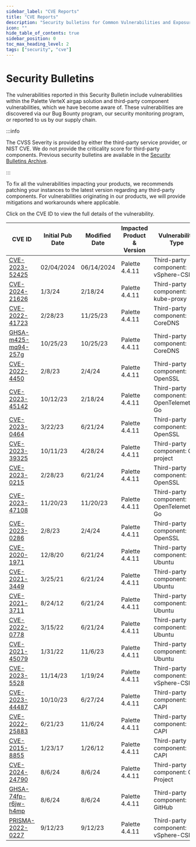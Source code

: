 ```yaml
---
sidebar_label: "CVE Reports"
title: "CVE Reports"
description: "Security bulletins for Common Vulnerabilities and Exposures (CVEs) related to Palette and Palette VerteX"
icon: ""
hide_table_of_contents: true
sidebar_position: 0
toc_max_heading_level: 2
tags: ["security", "cve"]
---
```


# Security Bulletins

The vulnerabilities reported in this Security Bulletin include vulnerabilities within the Palette VerteX airgap solution
and third-party component vulnerabilities, which we have become aware of. These vulnerabilities are discovered via our
Bug Bounty program, our security monitoring program, or reported to us by our supply chain.

:::info

The CVSS Severity is provided by either the third-party service provider, or NIST CVE. We do not provide the criticality
score for third-party components. Previous security bulletins are available in the
[Security Bulletins Archive](../../unlisted/cve-reports.md).

:::

To fix all the vulnerabilities impacting your products, we recommends patching your instances to the latest version
regarding any third-party components. For vulnerabilities originating in our products, we will provide mitigations and
workarounds where applicable.

Click on the CVE ID to view the full details of the vulnerability.

| CVE ID                                          | Initial Pub Date | Modified Date | Impacted Product & Version | Vulnerability Type                      | CVSS Severity                                            | Status        |
| ----------------------------------------------- | ---------------- | ------------- | -------------------------- | --------------------------------------- | -------------------------------------------------------- | ------------- |
| [CVE-2023-52425](./cve-2023-52425.md)           | 02/04/2024       | 06/14/2024    | Palette 4.4.11             | Third-party component: vSphere-CSI      | [7.5](https://nvd.nist.gov/vuln/detail/CVE-2023-52425)   | :mag: Ongoing |
| [CVE-2024-21626](./cve-2024-21626.md)           | 1/3/24           | 2/18/24       | Palette 4.4.11             | Third-party component: kube-proxy       | [8.6](https://nvd.nist.gov/vuln/detail/CVE-2024-21626)   | :mag: Ongoing |
| [CVE-2022-41723](./cve-2022-41723.md)           | 2/28/23          | 11/25/23      | Palette 4.4.11             | Third-party component: CoreDNS          | [7.5](https://nvd.nist.gov/vuln/detail/CVE-2022-41723)   | :mag: Ongoing |
| [GHSA-m425-mq94-257g](./ghsa-m425-mq94-257g.md) | 10/25/23         | 10/25/23      | Palette 4.4.11             | Third-party component: CoreDNS          | [7.5](https://github.com/advisories/GHSA-m425-mq94-257g) | :mag: Ongoing |
| [CVE-2022-4450](./cve-2022-4450.md)             | 2/8/23           | 2/4/24        | Palette 4.4.11             | Third-party component: OpenSSL          | [7.5](https://nvd.nist.gov/vuln/detail/CVE-2022-4450)    | :mag: Ongoing |
| [CVE-2023-45142](./cve-2023-45142.md)           | 10/12/23         | 2/18/24       | Palette 4.4.11             | Third-party component: OpenTelemetry-Go | [7.5](https://nvd.nist.gov/vuln/detail/CVE-2023-45142)   | :mag: Ongoing |
| [CVE-2023-0464](./cve-2023-0464.md)             | 3/22/23          | 6/21/24       | Palette 4.4.11             | Third-party component: OpenSSL          | [7.5](https://nvd.nist.gov/vuln/detail/CVE-2023-0464)    | :mag: Ongoing |
| [CVE-2023-39325](./cve-2023-39325.md)           | 10/11/23         | 4/28/24       | Palette 4.4.11             | Third-party component: Go project       | [7.5](https://nvd.nist.gov/vuln/detail/CVE-2023-39325)   | :mag: Ongoing |
| [CVE-2023-0215](./cve-2023-0215.md)             | 2/28/23          | 6/21/24       | Palette 4.4.11             | Third-party component: OpenSSL          | [7.5](https://nvd.nist.gov/vuln/detail/CVE-2023-0215)    | :mag: Ongoing |
| [CVE-2023-47108](./cve-2023-47108.md)           | 11/20/23         | 11/20/23      | Palette 4.4.11             | Third-party component: OpenTelemetry-Go | [7.5](https://nvd.nist.gov/vuln/detail/CVE-2023-47108)   | :mag: Ongoing |
| [CVE-2023-0286](./cve-2023-0286.md)             | 2/8/23           | 2/4/24        | Palette 4.4.11             | Third-party component: OpenSSL          | [7.4](https://nvd.nist.gov/vuln/detail/CVE-2023-0286)    | :mag: Ongoing |
| [CVE-2020-1971](./cve-2020-1971.md)             | 12/8/20          | 6/21/24       | Palette 4.4.11             | Third-party component: Ubuntu           | [5.9](https://nvd.nist.gov/vuln/detail/CVE-2020-1971)    | :mag: Ongoing |
| [CVE-2021-3449](./cve-2021-3449.md)             | 3/25/21          | 6/21/24       | Palette 4.4.11             | Third-party component: Ubuntu           | [5.9](https://nvd.nist.gov/vuln/detail/CVE-2021-3449)    | :mag: Ongoing |
| [CVE-2021-3711](./cve-2021-3711.md)             | 8/24/12          | 6/21/24       | Palette 4.4.11             | Third-party component: Ubuntu           | [9.8](https://nvd.nist.gov/vuln/detail/CVE-2021-3711)    | :mag: Ongoing |
| [CVE-2022-0778](./cve-2022-0778.md)             | 3/15/22          | 6/21/24       | Palette 4.4.11             | Third-party component: Ubuntu           | [7.5](https://nvd.nist.gov/vuln/detail/CVE-2022-0778)    | :mag: Ongoing |
| [CVE-2021-45079](./cve-2021-45079.md)           | 1/31/22          | 11/6/23       | Palette 4.4.11             | Third-party component: Ubuntu           | [9.1](https://nvd.nist.gov/vuln/detail/CVE-2021-45079)   | :mag: Ongoing |
| [CVE-2023-5528](./cve-2023-5528.md)             | 11/14/23         | 1/19/24       | Palette 4.4.11             | Third-party component: vSphere-CSI      | [8.8](https://nvd.nist.gov/vuln/detail/CVE-2023-5528)    | :mag: Ongoing |
| [CVE-2023-44487](./cve-2023-44487.md)           | 10/10/23         | 6/27/24       | Palette 4.4.11             | Third-party component: CAPI             | [7.5](https://nvd.nist.gov/vuln/detail/CVE-2023-44487)   | :mag: Ongoing |
| [CVE-2022-25883](./cve-2022-25883.md)           | 6/21/23          | 11/6/24       | Palette 4.4.11             | Third-party component: CAPI             | [7.5](https://nvd.nist.gov/vuln/detail/CVE-2022-25883)   | :mag: Ongoing |
| [CVE-2015-8855](./cve-2015-8855.md)             | 1/23/17          | 1/26/12       | Palette 4.4.11             | Third-party component: CAPI             | [7.5](https://nvd.nist.gov/vuln/detail/CVE-2015-8855)    | :mag: Ongoing |
| [CVE-2024-24790](./cve-2024-24790.md)           | 8/6/24           | 8/6/24        | Palette 4.4.11             | Third-party component: Go Project       | [9.8](https://nvd.nist.gov/vuln/detail/CVE-2024-24790)   | :mag: Ongoing |
| [GHSA-74fp-r6jw-h4mp](./ghsa-74fp-r6jw-h4mp)    | 8/6/24           | 8/6/24        | Palette 4.4.11             | Third-party component: GitHub           | [7.5](https://github.com/advisories/GHSA-74fp-r6jw-h4mp) | :mag: Ongoing |
| [PRISMA-2022-0227](./prisma-2022-0227.md)       | 9/12/23          | 9/12/23       | Palette 4.4.11             | Third-party component: vSphere-CSI      | N/A                                                      | :mag: Ongoing |
